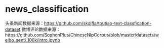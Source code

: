 # news_classification

头条新闻数据来源：https://github.com/skdjfla/toutiao-text-classfication-dataset
微博评论数据来源：https://github.com/SophonPlus/ChineseNlpCorpus/blob/master/datasets/weibo_senti_100k/intro.ipynb